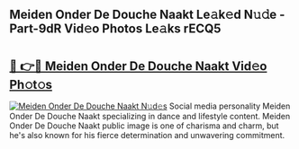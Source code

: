 ## Meiden Onder De Douche Naakt Le𝚊k𝚎d N𝚞𝚍e - Part-9dR Vid𝚎o Photos Le𝚊ks rECQ5

# <h2><a href="http://fb79b7x.evod.top/?m=Meiden+Onder+De+Douche+Naakt">🔗 👉🔴 Meiden Onder De Douche Naakt Vid𝚎o Ph𝚘t𝚘s</a></h2>

[![Meiden Onder De Douche Naakt N𝚞d𝚎s](https://i.imgur.com/8V9OHl7.gif)](http://fb79b7x.evod.top/?m=Meiden+Onder+De+Douche+Naakt)
Social media personality Meiden Onder De Douche Naakt specializing in dance and lifestyle content. Meiden Onder De Douche Naakt public image is one of charisma and charm, but he's also known for his fierce determination and unwavering commitment. 
